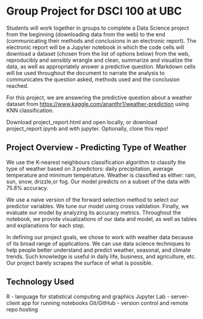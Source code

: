 # Group Project for DSCI 100 at UBC
Students will work together in groups to complete a Data Science project from the beginning (downloading data from the web) to the end (communicating their methods and conclusions in an electronic report). The electronic report will be a Jupyter notebook in which the code cells will download a dataset (chosen from the list of options below) from the web, reproducibly and sensibly wrangle and clean, summarize and visualize the data, as well as appropriately answer a predictive question. Markdown cells will be used throughout the document to narrate the analysis to communicates the question asked, methods used and the conclusion reached.

For this project, we are answering the predictive question about a weather dataset from https://www.kaggle.com/ananthr1/weather-prediction using KNN classification.

Download project_report.html and open locally, or download project_report.ipynb and with jupyter. Optionally, clone this repo!

## Project Overview - Predicting Type of Weather
We use the K-nearest neighbours classification algorithm to classify the type of weather based on 3 predictors: daily precipitation, average temperature and minimum temperature. Weather is classified as either: rain, sun, snow, drizzle,or fog. Our model predicts on a subset of the data with 75.8% accuracy.

We use a naive version of the forward selection method to select our predictor variables. We tune our model using cross validation. Finally, we evaluate our model by analyzing its accuracy metrics. Throughout the notebook, we provide visualizations of our data and model, as well as tables and explanations for each step.

In defining our project goals, we chose to work with weather data because of its broad range of applications. We can use data science techniques to help people better understand and predict weather, seasonal, and climate trends. Such knowledge is useful in daily life, business, and agriculture, etc. Our project barely scrapes the surface of what is possible.

## Technology Used
R - language for statistical computing and graphics
Jupyter Lab - server-client app for running notebooks
Git/GitHub - version control and remote repo hosting
